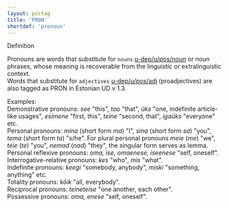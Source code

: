 ```yaml
---
layout: postag
title: 'PRON'
shortdef: 'pronoun'
---
```

Definition


Pronouns are words that substitute for <code>nouns</code> [u-dep/u/pos/noun]() or noun phrases, whose meaning is recoverable from the linguistic or extralinguistic context.<br/>
Words that substitute for <code>adjectives</code> [u-dep/u/pos/adj]() (proadjectives) are also tagged as PRON in Estonian UD v 1.3.


Examples:<br/>
Demonstrative pronouns: <i>see</i> "this", <i>too</i> "that", <i>üks</i> "one, indefinite article-like usages", <i>esimene</i> "first, this", <i>teine</i> "second, that", <i>igaüks</i> "everyone" etc.<br/>
Personal pronouns: <i>mina</i> (short form <i>ma</i>) "I", <i>sina</i> (short form <i>sa</i>) "you", <i>tema</i> (short form <i>ta</i>) "s/he". For plural personal pronouns <i>meie</i> (<i>me</i>) "we", <i>teie</i> (<i>te</i>) "you", <i>nemad</i> (<i>nad</i>) "they", the singular form serves as lemma.<br/>
Personal reflexive pronouns: <i>oma, ise, omaenese, iseenese</i> "self, oneself".<br/>
Interrogative-relative pronouns: <i>kes</i> "who", <i>mis</i> "what".<br/>
Indefinite pronouns: <i>keegi</i> "somebody, anybody", <i>miski</i> "something, anything" etc.<br/>
Totality pronouns: <i>kõik</i> "all, everybody".<br/>
Reciprocal pronouns: <i>teineteise</i> "one another, each other".<br/>
Possessive pronouns: <i>oma, enese</i> "self, oneself".<br/>
<!-- Interlanguage links updated Út zář 29 20:23:01 CEST 2020 -->
